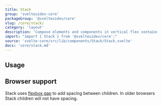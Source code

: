 ```yaml
---
title: Stack
group: 'svelteuidev-core'
packageGroup: '@svelteuidev/core'
slug: /core/stack/
category: 'layout'
description: 'Compose elements and components in vertical flex container'
import: "import { Stack } from '@svelteuidev/core';"
source: 'svelte-core/src/lib/components/Stack/Stack.svelte'
docs: 'core/stack.md'
---
```


<script>
    import { Demo, StackDemos } from '@svelteuidev/demos';
    import { Heading } from 'components';
</script>

<Heading />

## Usage

<Demo demo={StackDemos.configurator} />

## Browser support

Stack uses [flexbox gap](https://caniuse.com/flexbox-gap) to add spacing between children.
In older browsers Stack children will not have spacing.
